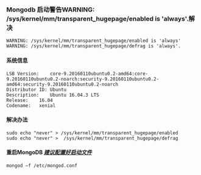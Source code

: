 ### Mongodb 启动警告WARNING: /sys/kernel/mm/transparent_hugepage/enabled is 'always'.解决
```
WARNING: /sys/kernel/mm/transparent_hugepage/enabled is 'always'
WARNING: /sys/kernel/mm/transparent_hugepage/defrag is 'always'.
```
#### 系统信息

```
LSB Version:	core-9.20160110ubuntu0.2-amd64:core-9.20160110ubuntu0.2-noarch:security-9.20160110ubuntu0.2-amd64:security-9.20160110ubuntu0.2-noarch
Distributor ID:	Ubuntu
Description:	Ubuntu 16.04.3 LTS
Release:	16.04
Codename:	xenial
```

#### 解决办法

```
sudo echo "never" > /sys/kernel/mm/transparent_hugepage/enabled
sudo echo "never" >  /sys/kernel/mm/transparent_hugepage/defrag
```

#### 重启MongoDB _[建议配置好启动文件](https://blog.csdn.net/composurext/article/details/79900676)_
    
```
mongod –f /etc/mongod.conf

```
